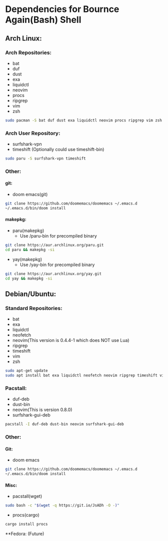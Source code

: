 # Dependencies for Bournce Again(Bash) Shell

## Arch Linux:
### Arch Repositories:
<!-- Unordered List -->
* bat
* duf
* dust
* exa
* liquidctl
* neovim
* procs
* ripgrep
* vim
* zsh

<!-- Bash Script Block -->
```bash
sudo pacman -S bat duf dust exa liquidctl neovim procs ripgrep vim zsh
```

### Arch User Repository:
<!-- Unordered List -->
* surfshark-vpn
* timeshift (Optionally could use timeshift-bin)

<!-- Bash Script Block -->
```bash
sudo paru -S surfshark-vpn timeshift
```

### Other:
#### git:
<!-- Unordered List -->
* doom emacs(git)
<!-- Bash Script Block -->
```bash
git clone https://github.com/doomemacs/doomemacs ~/.emacs.d
~/.emacs.d/bin/doom install
```

#### makepkg:
<!-- Unordered List -->
* paru(makepkg)
    * Use /paru-bin for precompiled binary
<!-- Bash Script Block -->
```bash
git clone https://aur.archlinux.org/paru.git 
cd paru && makepkg -si
```
* yay(makepkg)
    * Use /yay-bin for precompiled binary
<!-- Bash Script Block -->
```bash
git clone https://aur.archlinux.org/yay.git 
cd yay && makepkg -si
```

## Debian/Ubuntu:
### Standard Repositories:
<!-- Unordered List -->
* bat
* exa
* liquidctl
* neofetch
* neovim(This version is 0.4.4-1 which does NOT use Lua)
* ripgrep
* timeshift
* vim
* zsh
<!-- Bash Script Block -->
```bash
sudo apt-get update 
sudo apt install bat exa liquidctl neofetch neovim ripgrep timeshift vim zsh
```
### Pacstall:
<!-- Unordered List -->
* duf-deb
* dust-bin
* neovim(This is version 0.8.0)
* surfshark-gui-deb
<!-- Bash Script Block -->
```bash
pacstall -I duf-deb dust-bin neovim surfshark-gui-deb
```

### Other:
#### Git:
<!-- Unordered List -->
* doom emacs
<!-- Bash Script Block -->
```bash
git clone https://github.com/doomemacs/doomemacs ~/.emacs.d
~/.emacs.d/bin/doom install
```
#### Misc:
* pacstall(wget)
<!-- Bash Script Block -->
```bash
sudo bash -c "$(wget -q https://git.io/JsADh -O -)"
```
* procs(cargo)
<!-- Bash Script Block -->
```bash
cargo install procs
```


**Fedora: (Future)
